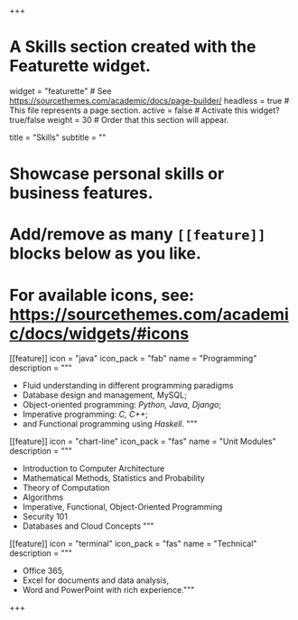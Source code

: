 +++
# A Skills section created with the Featurette widget.
widget = "featurette"  # See https://sourcethemes.com/academic/docs/page-builder/
headless = true  # This file represents a page section.
active = false  # Activate this widget? true/false
weight = 30  # Order that this section will appear.

title = "Skills"
subtitle = ""

# Showcase personal skills or business features.
#
# Add/remove as many `[[feature]]` blocks below as you like.
#
# For available icons, see: https://sourcethemes.com/academic/docs/widgets/#icons

[[feature]]
  icon = "java"
  icon_pack = "fab"
  name = "Programming"
  description = """
  * Fluid understanding in different programming paradigms
  * Database design and management, MySQL;
  * Object-oriented programming: _Python, Java, Django_;
  * Imperative programming: _C, C++_;
  * and Functional programming using _Haskell_.
  """

[[feature]]
  icon = "chart-line"
  icon_pack = "fas"
  name = "Unit Modules"
  description = """
  * Introduction to Computer Architecture
  * Mathematical Methods, Statistics and Probability
  * Theory of Computation
  * Algorithms
  * Imperative, Functional, Object-Oriented Programming
  * Security 101
  * Databases and Cloud Concepts
"""

[[feature]]
  icon = "terminal"
  icon_pack = "fas"
  name = "Technical"
  description = """
  * Office 365,
  * Excel for documents and data analysis,
  * Word and PowerPoint with rich experience."""

+++
